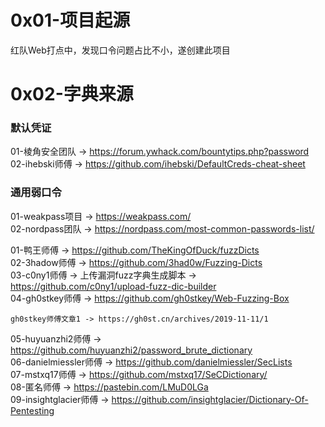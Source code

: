 # 0x01-项目起源
红队Web打点中，发现口令问题占比不小，遂创建此项目

# 0x02-字典来源
### 默认凭证
01-棱角安全团队 -> https://forum.ywhack.com/bountytips.php?password  
02-ihebski师傅 -> https://github.com/ihebski/DefaultCreds-cheat-sheet  

### 通用弱口令
01-weakpass项目 -> https://weakpass.com/  
02-nordpass团队 -> https://nordpass.com/most-common-passwords-list/  

01-鸭王师傅 -> https://github.com/TheKingOfDuck/fuzzDicts  
02-3hadow师傅 -> https://github.com/3had0w/Fuzzing-Dicts  
03-c0ny1师傅 -> 上传漏洞fuzz字典生成脚本 -> https://github.com/c0ny1/upload-fuzz-dic-builder  
04-gh0stkey师傅 -> https://github.com/gh0stkey/Web-Fuzzing-Box  
```
gh0stkey师傅文章1 -> https://gh0st.cn/archives/2019-11-11/1  
```
05-huyuanzhi2师傅 -> https://github.com/huyuanzhi2/password_brute_dictionary  
06-danielmiessler师傅 -> https://github.com/danielmiessler/SecLists  
07-mstxq17师傅 -> https://github.com/mstxq17/SeCDictionary/  
08-匿名师傅 -> https://pastebin.com/LMuD0LGa  
09-insightglacier师傅 -> https://github.com/insightglacier/Dictionary-Of-Pentesting  